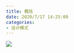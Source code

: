 ```yaml
---
title: 概括
date: 2020/7/17 14:25:00
categories:
- 设计模式
---
```

![](http://assets.processon.com/chart_image/5f006360e401fd3908b0f81e.png)

